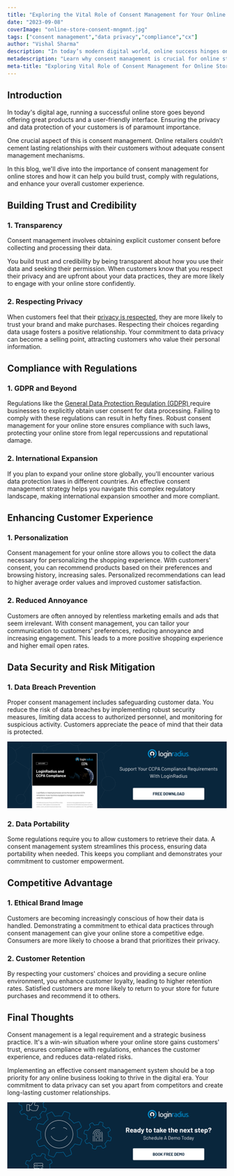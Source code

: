 ```yaml
---
title: "Exploring the Vital Role of Consent Management for Your Online Store"
date: "2023-09-08"
coverImage: "online-store-consent-mngmnt.jpg"
tags: ["consent management","data privacy","compliance","cx"]
author: "Vishal Sharma"
description: "In today’s modern digital world, online success hinges on more than just great products and user-friendly interfaces. It's about respecting privacy, complying with regulations, and fostering trust. Consent management plays a vital role in achieving these goals. By being transparent about data usage, respecting customer privacy, and complying with regulations like GDPR, you not only avoid legal troubles but also gain a competitive edge."
metadescription: "Learn why consent management is crucial for online stores. Discover how it builds trust, ensures compliance, and enhances the customer experience."
meta-title: "Exploring Vital Role of Consent Management for Online Store"
---
```

## Introduction

In today's digital age, running a successful online store goes beyond offering great products and a user-friendly interface. Ensuring the privacy and data protection of your customers is of paramount importance. 

One crucial aspect of this is consent management. Online retailers couldn’t cement lasting relationships with their customers without adequate consent management mechanisms. 

In this blog, we'll dive into the importance of consent management for online stores and how it can help you build trust, comply with regulations, and enhance your overall customer experience. 

## Building Trust and Credibility

### 1. Transparency 

Consent management involves obtaining explicit customer consent before collecting and processing their data. 

You build trust and credibility by being transparent about how you use their data and seeking their permission. When customers know that you respect their privacy and are upfront about your data practices, they are more likely to engage with your online store confidently.

### 2. Respecting Privacy

When customers feel that their [privacy is respected](https://www.loginradius.com/blog/identity/digital-privacy-best-practices/), they are more likely to trust your brand and make purchases. Respecting their choices regarding data usage fosters a positive relationship. Your commitment to data privacy can become a selling point, attracting customers who value their personal information.

## Compliance with Regulations

### 1. GDPR and Beyond

Regulations like the [General Data Protection Regulation (GDPR) ](https://www.loginradius.com/gdpr-and-privacy/)require businesses to explicitly obtain user consent for data processing. Failing to comply with these regulations can result in hefty fines. Robust consent management for your online store ensures compliance with such laws, protecting your online store from legal repercussions and reputational damage.


### 2. International Expansion

If you plan to expand your online store globally, you'll encounter various data protection laws in different countries. An effective consent management strategy helps you navigate this complex regulatory landscape, making international expansion smoother and more compliant.

## Enhancing Customer Experience

### 1. Personalization

Consent management for your online store allows you to collect the data necessary for personalizing the shopping experience. With customers' consent, you can recommend products based on their preferences and browsing history, increasing sales. Personalized recommendations can lead to higher average order values and improved customer satisfaction.

### 2. Reduced Annoyance

Customers are often annoyed by relentless marketing emails and ads that seem irrelevant. With consent management, you can tailor your communication to customers' preferences, reducing annoyance and increasing engagement. This leads to a more positive shopping experience and higher email open rates.

## Data Security and Risk Mitigation

### 1. Data Breach Prevention

Proper consent management includes safeguarding customer data. You reduce the risk of data breaches by implementing robust security measures, limiting data access to authorized personnel, and monitoring for suspicious activity. Customers appreciate the peace of mind that their data is protected.

[![DS-ccpa-compliance](DS-ccpa-compliance.png)](https://www.loginradius.com/resource/loginradius-and-ccpa-compliance)

### 2. Data Portability

Some regulations require you to allow customers to retrieve their data. A consent management system streamlines this process, ensuring data portability when needed. This keeps you compliant and demonstrates your commitment to customer empowerment.

## Competitive Advantage

### 1. Ethical Brand Image

Customers are becoming increasingly conscious of how their data is handled. Demonstrating a commitment to ethical data practices through consent management can give your online store a competitive edge. Consumers are more likely to choose a brand that prioritizes their privacy.

### 2. Customer Retention

By respecting your customers' choices and providing a secure online environment, you enhance customer loyalty, leading to higher retention rates. Satisfied customers are more likely to return to your store for future purchases and recommend it to others.

## Final Thoughts 

Consent management is a legal requirement and a strategic business practice. It's a win-win situation where your online store gains customers' trust, ensures compliance with regulations, enhances the customer experience, and reduces data-related risks. 

Implementing an effective consent management system should be a top priority for any online business looking to thrive in the digital era. Your commitment to data privacy can set you apart from competitors and create long-lasting customer relationships.

[![book-a-demo-loginradius](../../assets/book-a-demo-loginradius.png)](https://www.loginradius.com/contact-us?utm_source=blog&utm_medium=web&utm_campaign=consent-management-online-retail)
